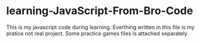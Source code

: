 # learning-JavaScript-From-Bro-Code
This is my javascript code during learning.
Everthing written in this file is my pratice not real project.
Some practice games files is attached separately.
